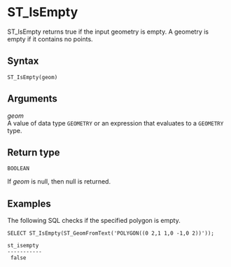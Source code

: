 # ST\_IsEmpty<a name="ST_IsEmpty-function"></a>

ST\_IsEmpty returns true if the input geometry is empty\. A geometry is empty if it contains no points\. 

## Syntax<a name="ST_IsEmpty-function-syntax"></a>

```
ST_IsEmpty(geom)
```

## Arguments<a name="ST_IsEmpty-function-arguments"></a>

 *geom*   
A value of data type `GEOMETRY` or an expression that evaluates to a `GEOMETRY` type\. 

## Return type<a name="ST_IsEmpty-function-return"></a>

`BOOLEAN`

If *geom* is null, then null is returned\. 

## Examples<a name="ST_IsEmpty-function-examples"></a>

The following SQL checks if the specified polygon is empty\. 

```
SELECT ST_IsEmpty(ST_GeomFromText('POLYGON((0 2,1 1,0 -1,0 2))'));
```

```
st_isempty
-----------
 false
```